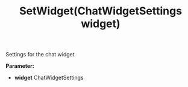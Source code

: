 ﻿---
uid: crmscript_ref_NSChatTopicEntity_SetWidget
title: SetWidget(ChatWidgetSettings widget)
intellisense: NSChatTopicEntity.SetWidget
keywords: NSChatTopicEntity, GetWidget
so.topic: reference
---

Settings for the chat widget

**Parameter:** 
 - **widget** ChatWidgetSettings

